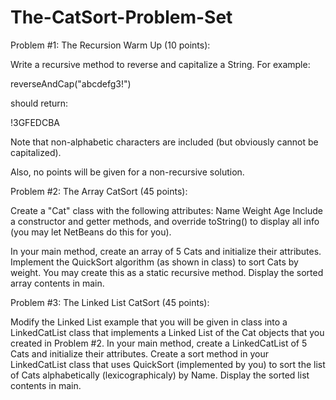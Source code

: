 # The-CatSort-Problem-Set

Problem #1: The Recursion Warm Up (10 points):

Write a recursive method to reverse and capitalize a String.  For example:

reverseAndCap("abcdefg3!")

should return:

!3GFEDCBA

Note that non-alphabetic characters are included (but obviously cannot be capitalized).

Also, no points will be given for a non-recursive solution.

 

Problem #2: The Array CatSort (45 points):

Create a "Cat" class with the following attributes:
Name
Weight
Age
Include a constructor and getter methods, and override toString() to display all info (you may let NetBeans do this for you).

In your main method, create an array of 5 Cats and initialize their attributes.
Implement the QuickSort algorithm (as shown in class) to sort Cats by weight.  You may create this as a static recursive method.
Display the sorted array contents in main.
 

Problem #3: The Linked List CatSort (45 points):

Modify the Linked List example that you will be given in class into a LinkedCatList class that implements a Linked List of the Cat objects that you created in Problem #2.
In your main method, create a LinkedCatList of 5 Cats and initialize their attributes.
Create a sort method in your LinkedCatList class that uses QuickSort (implemented by you) to sort the list of Cats alphabetically (lexicographicaly) by Name.
Display the sorted list contents in main.
